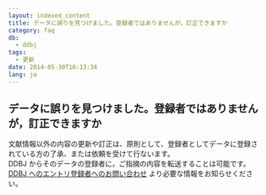 ```yaml
---
layout: indexed_content
title: データに誤りを見つけました。登録者ではありませんが，訂正できますか
category: faq
db:
  - ddbj
tags: 
  - 更新
date: 2014-05-30T16:13:34
lang: ja
---
```


## データに誤りを見つけました。登録者ではありませんが，訂正できますか

<p>文献情報以外の内容の更新や訂正は、原則として、登録者としてデータに登録されている方の了承、または依頼を受けて行ないます。<br>DDBJ からそのデータの登録者に，ご指摘の内容を転送することは可能です。<br><a href="/contact.html#to-submitters">DDBJ へのエントリ登録者へのお問い合わせ</a> より必要な情報をお知らせください。</p>
